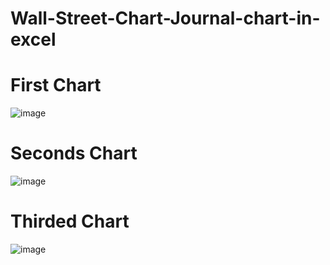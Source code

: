 # Wall-Street-Chart-Journal-chart-in-excel
# First Chart
![image](https://github.com/user-attachments/assets/eb8bdcee-ce09-4c10-a819-31bc88eafa77)

# Seconds Chart
![image](https://github.com/user-attachments/assets/074fec79-ce05-4172-8700-e795a75869a8)

# Thirded Chart
![image](https://github.com/user-attachments/assets/a66572a4-6e26-4da5-ac6b-e8bd52d8ca4e)
